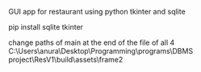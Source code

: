 GUI app for restaurant using python tkinter and sqlite

pip install sqlite tkinter 

change paths of main at the end of the file of all 4
C:\Users\anura\Desktop\Programming\programs\DBMS project\ResV1\build\assets\frame2
